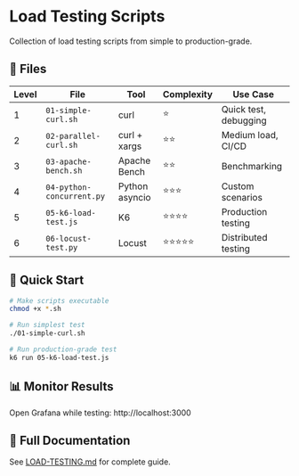 # Load Testing Scripts

Collection of load testing scripts from simple to production-grade.

## 📁 Files

| Level | File | Tool | Complexity | Use Case |
|-------|------|------|------------|----------|
| 1 | `01-simple-curl.sh` | curl | ⭐ | Quick test, debugging |
| 2 | `02-parallel-curl.sh` | curl + xargs | ⭐⭐ | Medium load, CI/CD |
| 3 | `03-apache-bench.sh` | Apache Bench | ⭐⭐ | Benchmarking |
| 4 | `04-python-concurrent.py` | Python asyncio | ⭐⭐⭐ | Custom scenarios |
| 5 | `05-k6-load-test.js` | K6 | ⭐⭐⭐⭐ | Production testing |
| 6 | `06-locust-test.py` | Locust | ⭐⭐⭐⭐⭐ | Distributed testing |

## 🚀 Quick Start

```bash
# Make scripts executable
chmod +x *.sh

# Run simplest test
./01-simple-curl.sh

# Run production-grade test
k6 run 05-k6-load-test.js
```

## 📊 Monitor Results

Open Grafana while testing: http://localhost:3000

## 📖 Full Documentation

See [LOAD-TESTING.md](../LOAD-TESTING.md) for complete guide.
